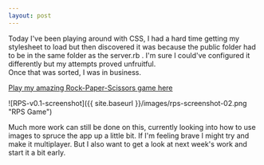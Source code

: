 ```yaml
---
layout: post
---
```

Today I've been playing around with CSS, I had a hard time getting my stylesheet to load but then discovered it was because the public folder had to be in the same folder as the server.rb .  I'm sure I could've configured it differently but my attempts proved unfruitful.  
Once that was sorted, I was in business.   

[Play my amazing Rock-Paper-Scissors game here](https://afternoon-castle-6417.herokuapp.com/game)  

![RPS-v0.1-screenshot]({{ site.baseurl }}/images/rps-screenshot-02.png "RPS Game")

<!--more-->

Much more work can still be done on this, currently looking into how to use images to spruce the app up a little bit.  If I'm feeling brave I might try and make it multiplayer.  But I also want to get a look at next week's work and start it a bit early.
